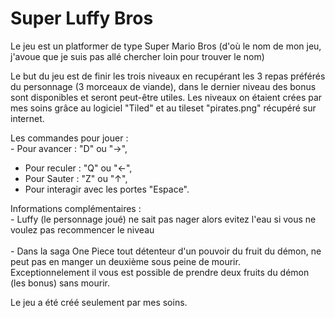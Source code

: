 # Super Luffy Bros

Le jeu est un platformer de type Super Mario Bros (d'où le nom de mon jeu, j'avoue que je suis pas allé chercher loin pour trouver le nom)

Le but du jeu est de finir les trois niveaux en recupérant les 3 repas préférés du personnage (3 morceaux de viande), dans le dernier niveau des bonus sont disponibles et seront peut-être utiles.
Les niveaux on étaient crées par mes soins grâce au logiciel "Tiled" et au tileset "pirates.png" récupéré sur internet.

Les commandes pour jouer : <br>
	-	Pour avancer : "D" ou  "→", <br>
  - Pour reculer : "Q" ou  "←", <br>
  - Pour Sauter : "Z" ou  "↑", <br>
  - Pour interagir avec les portes "Espace".

Informations complémentaires : <br>
	- Luffy (le personnage joué) ne sait pas nager alors evitez l'eau si vous ne voulez pas recommencer le niveau <br>		
	- Dans la saga One Piece tout détenteur d'un pouvoir du fruit du démon, ne peut pas en manger un deuxième sous peine de mourir. <br>
    Exceptionnelement il vous est possible de prendre deux fruits du démon (les bonus) sans mourir.
    
    
Le jeu a été créé seulement par mes soins.

